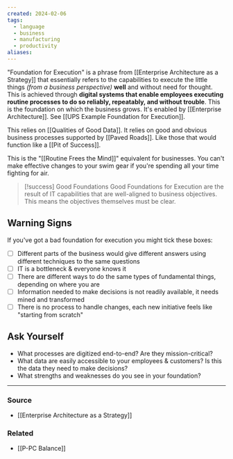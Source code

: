 ```yaml
---
created: 2024-02-06
tags:
  - language
  - business
  - manufacturing
  - productivity
aliases:
---
```

"Foundation for Execution" is a phrase from [[Enterprise Architecture as a Strategy]] that essentially refers to the capabilities to execute the little things *(from a business perspective)* **well** and without need for thought. This is achieved through **digital systems that enable employees executing routine processes to do so reliably, repeatably, and without trouble**. This is the foundation on which the business grows. It's enabled by [[Enterprise Architecture]]. See [[UPS Example Foundation for Execution]].

This relies on [[Qualities of Good Data]]. It relies on good and obvious business processes supported by [[Paved Roads]]. Like those that would function like a [[Pit of Success]].

This is the "[[Routine Frees the Mind]]" equivalent for businesses. You can't make effective changes to your swim gear if you're spending all your time fighting for air. 

> [!success] Good Foundations
> Good Foundations for Execution are the result of IT capabilities that are well-aligned to business objectives. This means the objectives themselves must be clear.
 
## Warning Signs
If you've got a bad foundation for execution you might tick these boxes:

- [ ] Different parts of the business would give different answers using different techniques to the same questions
- [ ] IT is a bottleneck & everyone knows it
- [ ] There are different ways to do the same types of fundamental things, depending on where you are
- [ ] Information needed to make decisions is not readily available, it needs mined and transformed
- [ ] There is no process to handle changes, each new initiative feels like "starting from scratch"

## Ask Yourself
- What processes are digitized end-to-end? Are they mission-critical?
- What data are easily accessible to your employees & customers? Is this the data they need to make decisions?
- What strengths and weaknesses do you see in your foundation?
---
### Source
- [[Enterprise Architecture as a Strategy]]

### Related
- [[P-PC Balance]]